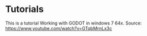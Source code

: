 # Tutorials

This is a tutorial Working with GODOT in windows 7 64x. 
Source: https://www.youtube.com/watch?v=GTqbMrnLx3c

